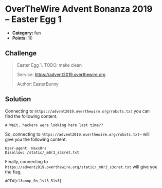# OverTheWire Advent Bonanza 2019 – Easter Egg 1

* **Category:** fun
* **Points:** 10

## Challenge

> Easter Egg 1. TODO: make clean
>
> Service: https://advent2019.overthewire.org
> 
> Author: EasterBunny

## Solution

Connecting to `https://advent2019.overthewire.org/robots.txt` you can find the following content.

```
# Wait, hackers were looking here last time??
```

So, connecting to `https://advent2019.overthewire.org/robots.txt~` will give you the following content.

```
User-agent: Haxx0rs
Disallow: /static/_m0r3_s3cret.txt
```

Finally, connecting to `https://advent2019.overthewire.org/static/_m0r3_s3cret.txt` will give you the flag.

```
AOTW{cl3anup_0n_1sl3_51v3}
```